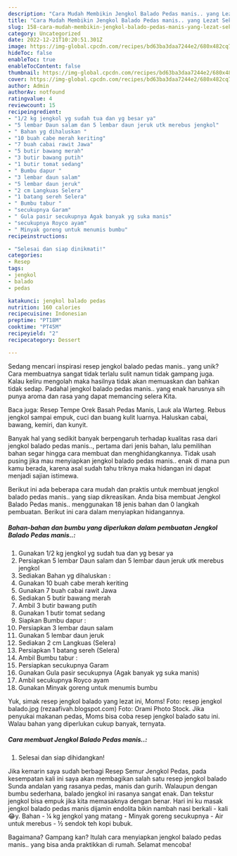 ```yaml
---
description: "Cara Mudah Membikin Jengkol Balado Pedas manis.. yang Lezat Sekali"
title: "Cara Mudah Membikin Jengkol Balado Pedas manis.. yang Lezat Sekali"
slug: 158-cara-mudah-membikin-jengkol-balado-pedas-manis-yang-lezat-sekali
category: Uncategorized
date: 2022-12-21T10:20:51.301Z
image: https://img-global.cpcdn.com/recipes/bd63ba3daa7244e2/680x482cq70/jengkol-balado-pedas-manis-foto-resep-utama.jpg
hideToc: false
enableToc: true
enableTocContent: false
thumbnail: https://img-global.cpcdn.com/recipes/bd63ba3daa7244e2/680x482cq70/jengkol-balado-pedas-manis-foto-resep-utama.jpg
cover: https://img-global.cpcdn.com/recipes/bd63ba3daa7244e2/680x482cq70/jengkol-balado-pedas-manis-foto-resep-utama.jpg
author: Admin
authorAv: notfound
ratingvalue: 4
reviewcount: 15
recipeingredient:
- "1/2 kg jengkol yg sudah tua dan yg besar ya"
- "5 lembar Daun salam dan 5 lembar daun jeruk utk merebus jengkol"
- " Bahan yg dihaluskan "
- "10 buah cabe merah keriting"
- "7 buah cabai rawit Jawa"
- "5 butir bawang merah"
- "3 butir bawang putih"
- "1 butir tomat sedang"
- " Bumbu dapur "
- "3 lembar daun salam"
- "5 lembar daun jeruk"
- "2 cm Langkuas Selera"
- "1 batang sereh Selera"
- " Bumbu tabur "
- "secukupnya Garam"
- " Gula pasir secukupnya Agak banyak yg suka manis"
- "secukupnya Royco ayam"
- " Minyak goreng untuk menumis bumbu"
recipeinstructions:

- "Selesai dan siap dinikmati!"
categories:
- Resep
tags:
- jengkol
- balado
- pedas

katakunci: jengkol balado pedas 
nutrition: 160 calories
recipecuisine: Indonesian
preptime: "PT18M"
cooktime: "PT45M"
recipeyield: "2"
recipecategory: Dessert

---
```





Sedang mencari inspirasi resep jengkol balado pedas manis.. yang unik? Cara membuatnya sangat tidak terlalu sulit namun tidak gampang juga. Kalau keliru mengolah maka hasilnya tidak akan memuaskan dan bahkan tidak sedap. Padahal jengkol balado pedas manis.. yang enak harusnya sih punya aroma dan rasa yang dapat memancing selera Kita.





Baca juga: Resep Tempe Orek Basah Pedas Manis, Lauk ala Warteg. Rebus jengkol sampai empuk, cuci dan buang kulit luarnya. Haluskan cabai, bawang, kemiri, dan kunyit.

Banyak hal yang sedikit banyak berpengaruh terhadap kualitas rasa dari jengkol balado pedas manis.., pertama dari jenis bahan, lalu pemilihan bahan segar hingga cara membuat dan menghidangkannya. Tidak usah pusing jika mau menyiapkan jengkol balado pedas manis.. enak di mana pun kamu berada, karena asal sudah tahu triknya maka hidangan ini dapat menjadi sajian istimewa.






Berikut ini ada beberapa cara mudah dan praktis untuk membuat jengkol balado pedas manis.. yang siap dikreasikan. Anda bisa membuat Jengkol Balado Pedas manis.. menggunakan 18 jenis bahan dan 0 langkah pembuatan. Berikut ini cara dalam menyiapkan hidangannya.

<!--inarticleads1-->

##### Bahan-bahan dan bumbu yang diperlukan dalam pembuatan Jengkol Balado Pedas manis..:

1. Gunakan 1/2 kg jengkol yg sudah tua dan yg besar ya
1. Persiapkan 5 lembar Daun salam dan 5 lembar daun jeruk utk merebus jengkol
1. Sediakan  Bahan yg dihaluskan :
1. Gunakan 10 buah cabe merah keriting
1. Gunakan 7 buah cabai rawit Jawa
1. Sediakan 5 butir bawang merah
1. Ambil 3 butir bawang putih
1. Gunakan 1 butir tomat sedang
1. Siapkan  Bumbu dapur :
1. Persiapkan 3 lembar daun salam
1. Gunakan 5 lembar daun jeruk
1. Sediakan 2 cm Langkuas (Selera)
1. Persiapkan 1 batang sereh (Selera)
1. Ambil  Bumbu tabur :
1. Persiapkan secukupnya Garam
1. Gunakan  Gula pasir secukupnya (Agak banyak yg suka manis)
1. Ambil secukupnya Royco ayam
1. Gunakan  Minyak goreng untuk menumis bumbu


Yuk, simak resep jengkol balado yang lezat ini, Moms! Foto: resep jengkol balado.jpg (rezaafivah.blogspot.com) Foto: Orami Photo Stock. Jika penyukai makanan pedas, Moms bisa coba resep jengkol balado satu ini. Walau bahan yang diperlukan cukup banyak, ternyata. 

<!--inarticleads2-->

##### Cara membuat Jengkol Balado Pedas manis..:


1. Selesai dan siap dihidangkan!

Jika kemarin saya sudah berbagi Resep Semur Jengkol Pedas, pada kesempatan kali ini saya akan membagikan salah satu resep jengkol balado Sunda andalan yang rasanya pedas, manis dan gurih. Walaupun dengan bumbu sederhana, balado jengkol ini rasanya sangat enak. Dan tekstur jengkol bisa empuk jika kita memasaknya dengan benar. Hari ini ku masak jengkol balado pedas manis dijamin endolita bikin nambah nasi berkali - kali 😂y. Bahan - ¼ kg jengkol yang matang - Minyak goreng secukupnya - Air untuk merebus - ½ sendok teh kopi bubuk. 

Bagaimana? Gampang kan? Itulah cara menyiapkan jengkol balado pedas manis.. yang bisa anda praktikkan di rumah. Selamat mencoba!
